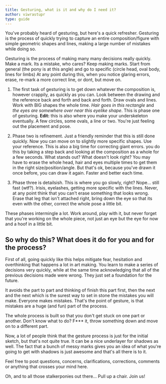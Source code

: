 ```yaml
---
title: Gesturing, what is it and why do I need it?
author: viwrastupr
type: guide
---
```

You've probably heard of gesturing, but here's a quick refresher. Gesturing is the process of quickly trying to capture an entire composition/figure with simple geometric shapes and lines, making a large number of mistakes while doing so.

Gesturing is the process of making many many decisions really quickly. Make a mark. Its a mistake, who cares? Keep making marks. Start from general (the pony is at this angle) and go to specific (circle head, oval body, lines for limbs) At any point during this, when you notice glaring errors, erase, re-mark a more correct line, or dont, but move on.

1.  The first task of gesturing is to get down whatever the composition is, however crappily, as quickly as you can. Look between the drawing and the reference back and forth and back and forth. Draw ovals and lines. Work with BIG shapes the whole time. _Hair goes in this rectangle_ and _the eyes are somewhere over near this eyelike shape_. This is phase one of gesturing. **Edit:** this is also where you make your underskeleton eventually. A few circles, some ovals, a line or two. You're just feeling out the placement and pose.

2.  Phase two is refinement. Just a friendly reminder that this is still done quickly. Now you can move on to slightly more specific shapes. Use your reference. This is also a big time for correcting giant errors. you do this by taking a step back and looking at the composition as a whole for a few seconds. What stands out? What doesn't look right? You may have to erase the whole head, hair and eyes multiple times to get them in the right size/position/angle. But that's ok, because you've drawn it once before, you can draw it again. Faster and better each time.

3.  Phase three is detailsish. This is where you go slowly, right? Nope... still fast (wtf?). Irisis, eyelashes, getting more specific with the lines. Never, at any point think that you can't erase something that looks wrong. Erase that leg that isn't attached right, bring down the eye so that its even with the other, correct the whole pose a little bit.

These phases intermingle a lot. Work around, play with it, but never forget that you're working on the whole piece, not just an eye but the eye for now and a hoof in a little bit.


## So why do this? What does it do for you and for the process?

First of all, going quickly like this helps mitigate fear, hesitation and overthinking that happens a lot in art making. You learn to make a series of decisions very quickly, while at the same time acknowledging that all of the previous decisions made were wrong. They just set a foundation for the future.

It avoids the part to part and thinking of finish this part first, then the next and the next which is the surest way to set in stone the mistakes you will make. Everyone makes mistakes. That's the point of gesture, is that mistakes are a huge (and fun) part of the process.

The whole process is built so that you don't get stuck on one part or another. Don't know what to do? F*** it, throw something down and move on to a different part.

Now, a lot of people think that the gesture process is just for the initial sketch, but that's not quite true. It can be a nice underlayer for shadows as well. The fact that a bunch of messy marks gives you an idea of what you're going to get with shadows is just awesome and that's all there is to it.

Feel free to post questions, concerns, clarifications, corrections, comments or anything that crosses your mind here.

Oh, and to all those stalkerponies out there... Pull up a chair. Join us!
